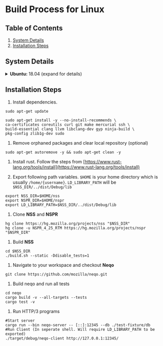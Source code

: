 # Build Process for Linux

## Table of Contents

1. [System Details](#system-details)
2. [Installation Steps](#installation-steps)

## System Details
<!-- markdownlint-disable no-inline-html -->
<details>
  <summary><b>Ubuntu:</b> 18.04 (expand for details)</summary>

```shell
rustup show
```

```output
Default host: x86_64-unknown-linux-gnu
rustup home:  /home/akshay/.rustup

installed toolchains
--------------------

stable-x86_64-unknown-linux-gnu
nightly-2020-04-22-x86_64-unknown-linux-gnu
nightly-x86_64-unknown-linux-gnu

installed targets for active toolchain
--------------------------------------

wasm32-unknown-unknown
x86_64-unknown-linux-gnu

active toolchain
----------------

stable-x86_64-unknown-linux-gnu (default)
rustc 1.41.0 (5e1a79984 2020-01-27)
```

```shell
rustup --version
```

```output
rustup 1.21.1 (7832b2ebe 2019-12-20)
```

```shell
rustc --version
```

```output
rustc 1.41.0 (5e1a79984 2020-01-27)
```

```shell
cargo --version
```

```output
cargo 1.41.0 (626f0f40e 2019-12-03)
```

```shell
rustfmt --version
```

```output
rustfmt 1.4.11-stable (1838235 2019-12-03)
```

```shell
cargo clippy --version
```

```output
clippy 0.0.212 (69f99e7 2019-12-14)
```

</details>
<!-- markdownlint-enable no-inline-html -->

## Installation Steps

1. Install dependencies.

```shell
sudo apt-get update
```

```shell
sudo apt-get install -y --no-install-recommends \
ca-certificates coreutils curl git make mercurial ssh \
build-essential clang llvm libclang-dev gyp ninja-build \
pkg-config zlib1g-dev sudo
```

1. Remove orphaned packages and clear local repository (optional)

```shell
sudo apt-get autoremove -y && sudo apt-get clean -y
```

1. Install rust. Follow the steps from [https://www.rust-lang.org/tools/install](https://www.rust-lang.org/tools/install)

1. Export following path variables. `$HOME` is your home directory which is usually `/home/{username}`. `LD_LIBRARY_PATH` will be `$NSS_DIR/../dist/Debug/lib`

```shell
export NSS_DIR=$HOME/nss
export NSPR_DIR=$HOME/nspr
export LD_LIBRARY_PATH=$NSS_DIR/../dist/Debug/lib
```

1. Clone **NSS** and **NSPR**

```shell
hg clone https://hg.mozilla.org/projects/nss "$NSS_DIR"
hg clone -u NSPR_4_25_RTM https://hg.mozilla.org/projects/nspr "$NSPR_DIR"
```

1. Build **NSS**

```shell
cd $NSS_DIR
./build.sh --static -Ddisable_tests=1
```

1. Navigate to your workspace and checkout **Neqo**

```shell
git clone https://github.com/mozilla/neqo.git
```

1. Build neqo and run all tests

```shell
cd neqo
cargo build -v --all-targets --tests
cargo test -v
```

1. Run HTTP/3 programs

```shell
#Start server
cargo run --bin neqo-server -- [::]:12345 --db ./test-fixture/db
#Run Client (In seperate shell. Will require LD_LIBRARY_PATH to be exported)
./target/debug/neqo-client http://127.0.0.1:12345/
```
